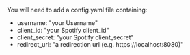 You will need to add a config.yaml file containing:

- username: "your Username"
- client_id: "your Spotify client_id"
- client_secret: "your Spotify client_secret"
- redirect_url: "a redirection url (e.g. https://localhost:8080)"
